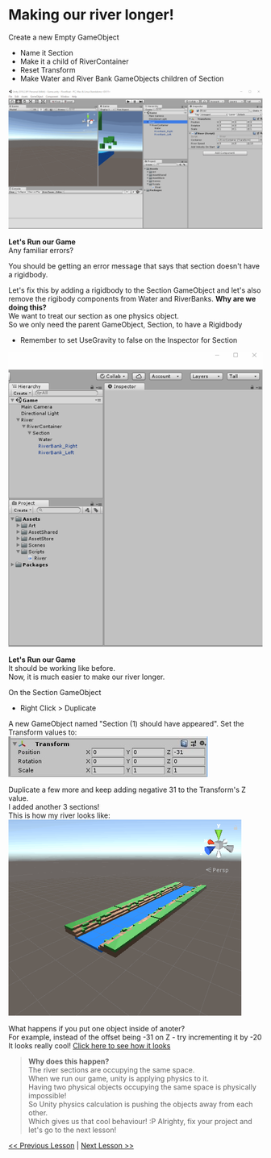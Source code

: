 # Making our river longer!

Create a new Empty GameObject
 - Name it Section
 - Make it a child of RiverContainer
 - Reset Transform
 - Make Water and River Bank GameObjects children of Section

![alt text](resources/img/create-section-gameobject.gif)

**Let's Run our Game**  
Any familiar errors?

You should be getting an error message that says that section doesn't have a rigidbody.

Let's fix this by adding a rigidbody to the Section GameObject and let's also remove the rigibody components from Water and RiverBanks.
**Why are we doing this?**  
We want to treat our section as one physics object.  
So we only need the parent GameObject, Section, to have a Rigidbody 
 - Remember to set UseGravity to false on the Inspector for Section

![alt text](resources/img/fix-section-object-rigidbody.gif)

**Let's Run our Game**  
It should be working like before.  
Now, it is much easier to make our river longer.

On the Section GameObject
 - Right Click > Duplicate

A new GameObject named "Section (1) should have appeared".
Set the Transform values to:
![alt text](resources/img/section-first-duplication.jpg)

Duplicate a few more and keep adding negative 31 to the Transform's Z value.    
I added another 3 sections!  
This is how my river looks like:  
![alt text](resources/img/long-river-moving-forward.gif)

What happens if you put one object inside of anoter?  
For example, instead of the offset being -31 on Z - try incrementing it by -20  
It looks really cool! [Click here to see how it looks](resources/img/long-river-crashing.gif)

> **Why does this happen?**  
> The river sections are occupying the same space.  
> When we run our game, unity is applying physics to it.  
> Having two physical objects occupying the same space is physically impossible!  
> So Unity physics calculation is pushing the objects away from each other.  
> Which gives us that cool behaviour! :P
> Alrighty, fix your project and let's go to the next lesson!

[<< Previous Lesson](lesson.5.md) | [Next Lesson >>](lesson.7.md)